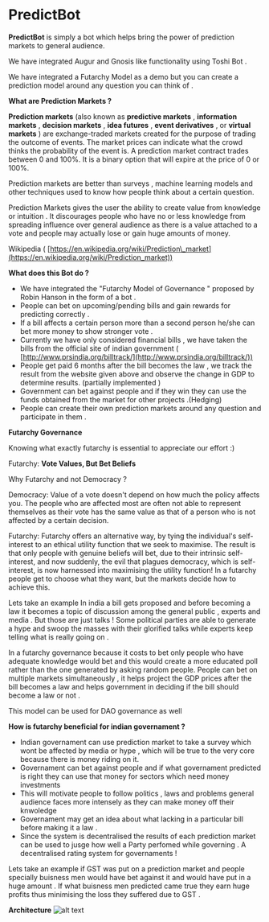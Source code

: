# PredictBot

**PredictBot** is simply a bot which helps bring the power of prediction markets to general audience.

We have integrated Augur and Gnosis like functionality using Toshi Bot .

We have integrated a Futarchy Model as a demo but you can create a prediction model around any question you can think of .

**What are Prediction Markets ?**

**Prediction markets** (also known as **predictive markets** , **information markets** , **decision markets** , **idea futures** , **event derivatives** , or **virtual markets** ) are exchange-traded markets created for the purpose of trading the outcome of events. The market prices can indicate what the crowd thinks the probability of the event is. A prediction market contract trades between 0 and 100%. It is a binary option that will expire at the price of 0 or 100%.

Prediction markets are better than surveys , machine learning models and other techniques used to know how people think about a certain question.

Prediction Markets gives the user the ability to create value from knowledge or intuition . It discourages people who have no or less knowledge from spreading influence over general audience as there is a value attached to a vote and people may actually lose or gain huge amounts of money.

Wikipedia ( [https://en.wikipedia.org/wiki/Prediction\_market](https://en.wikipedia.org/wiki/Prediction_market))


**What does this Bot do ?**

- We have integrated the &quot;Futarchy Model of Governance &quot; proposed by Robin Hanson in the form of a bot .
- People can bet on upcoming/pending bills and gain rewards for predicting correctly .
- If a bill affects a certain person more than a second person he/she can bet more money to show stronger vote .
- Currently we have only considered financial bills , we have taken the bills from the official site of indian government ( [http://www.prsindia.org/billtrack/](http://www.prsindia.org/billtrack/))
- People get paid 6 months after the bill becomes the law , we track the result from the website given above and observe the change in GDP to determine results. (partially implemented )
- Government can bet against people and if they win they can use the funds obtained from the market for other projects .(Hedging)
- People can create their own prediction markets around any question and participate in them .



**Futarchy Governance**

Knowing what exactly futarchy is essential to appreciate our effort :)

Futarchy: **Vote Values, But Bet Beliefs**

Why Futarchy and not Democracy ?

Democracy: Value of a vote doesn&#39;t depend on how much the policy affects you. The people who are affected most are often not able to represent themselves as their vote has the same value as that of a person who is not affected by a certain decision.

Futarchy: Futarchy offers an alternative way, by tying the individual&#39;s self-interest to an ethical utility function that we seek to maximise. The result is that only people with genuine beliefs will bet, due to their intrinsic self-interest, and now suddenly, the evil that plagues democracy, which is self-interest, is now harnessed into maximising the utility function! In a futarchy people get to choose what they want, but the markets decide how to achieve this.

Lets take an example In india a bill gets proposed and before becoming a law it becomes a topic of discussion among the general public , experts and media . But those are just talks ! Some political parties are able to generate a hype and swoop the masses with their glorified talks while experts keep telling what is really going on .

In a futarchy governance because it costs to bet only people who have adequate knowledge would bet and this would create a more educated poll rather than the one generated by asking random people. People can bet on multiple markets simultaneously , it helps project the GDP prices after the bill becomes a law and helps government in deciding if the bill should become a law or not .

This model can be used for DAO governance as well

**How is futarchy beneficial for indian governament ?**

- Indian governament can use prediction market to take a survey which wont be affected by media or hype , which will be          true to the very core because there is money riding on it.
- Governament can bet against people and if what governament predicted is right they can use that money for sectors which need money investments 
- This will motivate people to follow politics , laws and problems general audience faces more intensely as they can make money off their knwoledge 
- Governament may get an idea about what lacking in a particular bill before making it a law .
- Since the system is decentralised the results of each prediction market can be used to jusge how well a Party perfomed while governing . A decentralised rating system for governaments ! 

Lets take an example if GST was put on a prediction market and people specially buisness men would have bet against it and would have put in a huge amount . If what buisness men predicted came true they earn huge profits thus minimising the loss they suffered due to GST .


**Architecture**
![alt text](https://user-images.githubusercontent.com/19390504/32795142-d946165e-c990-11e7-9197-9a899d54fa00.jpg)

    
